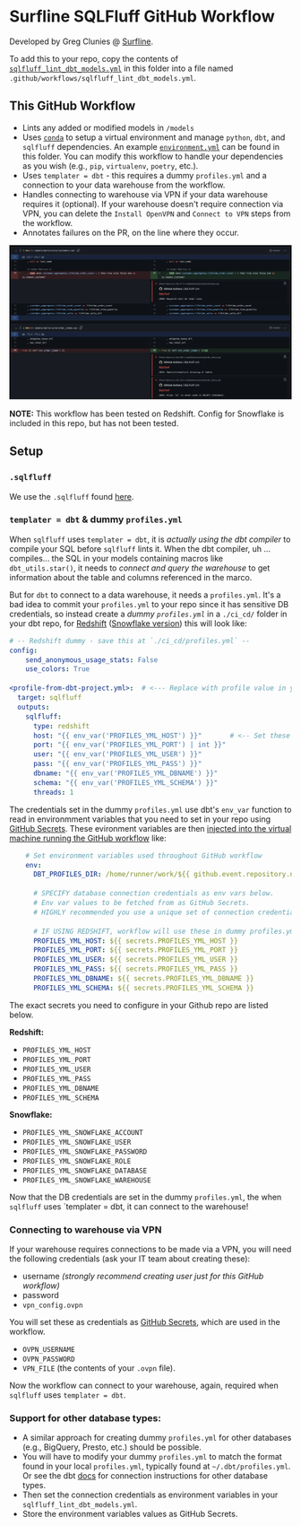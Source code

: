 # Surfline SQLFluff GitHub Workflow

Developed by Greg Clunies @ [Surfline](https://www.surfline.com/).

To add this to your repo, copy the contents of [`sqlfluff_lint_dbt_models.yml`](./sqlfluff_lint_dbt_models.yml) in this folder into a file named `.github/workflows/sqlfluff_lint_dbt_models.yml`.

## This GitHub Workflow
- Lints any added or modified models in `/models`
- Uses [`conda`](https://docs.conda.io/en/latest/miniconda.html) to setup a virtual environment and manage `python`, `dbt`, and `sqlfluff` dependencies. An example [`environment.yml`](./environment.yml) can be found in this folder. You can modify this workflow to handle your dependencies as you wish (e.g., `pip`, `virtualenv`, `poetry`, etc.).
- Uses `templater = dbt` - this requires a dummy `profiles.yml` and a connection to your data warehouse from the workflow.
- Handles connecting to warehouse via VPN if your data warehouse requires it (optional). If your warehouse doesn't require connection via VPN, you can delete the `Install OpenVPN` and `Connect to VPN` steps from the workflow.
- Annotates failures on the PR, on the line where they occur.

![Example annotations screenshot](https://github.com/sqlfluff/sqlfluff-github-actions/blob/main/menu_of_workflows/surfline/example_annotations_screenshot.png)



__NOTE:__ This workflow has been tested on Redshift. Config for Snowflake is included in this repo, but has not been tested.

## Setup
### `.sqlfluff`
We use the `.sqlfluff` found [here](./.sqlfluff).

### `templater = dbt` & dummy `profiles.yml`

When `sqlfluff` uses `templater = dbt`, it is *actually using the dbt compiler* to compile your SQL before `sqlfluff` lints it. When the dbt compiler, uh ... compiles... the SQL in your models containing macros like `dbt_utils.star()`, it needs to *connect and query the warehouse* to get information about the table and columns referenced in the marco.

But for `dbt` to connect to a data warehouse, it needs a `profiles.yml`. It's a bad idea to commit your `profiles.yml` to your repo since it has sensitive DB credentials, so instead create a *dummy `profiles.yml`* in a `./ci_cd/` folder in your dbt repo, for [Redshift](./profiles_redshift.yml) ([Snowflake version](./profiles_snowflake.yml)) this will look like:
```yaml
# -- Redshift dummy - save this at `./ci_cd/profiles.yml` --
config:
    send_anonymous_usage_stats: False
    use_colors: True

<profile-from-dbt-project.yml>:  # <--- Replace with profile value in your dbt_project.yml!
  target: sqlfluff
  outputs:
    sqlfluff:
      type: redshift
      host: "{{ env_var('PROFILES_YML_HOST') }}"       # <-- Set these environment variables in GitHub Secrets
      port: "{{ env_var('PROFILES_YML_PORT') | int }}"
      user: "{{ env_var('PROFILES_YML_USER') }}"
      pass: "{{ env_var('PROFILES_YML_PASS') }}"
      dbname: "{{ env_var('PROFILES_YML_DBNAME') }}"
      schema: "{{ env_var('PROFILES_YML_SCHEMA') }}"
      threads: 1
```
The credentials set in the dummy `profiles.yml` use dbt's `env_var` function to read in environmment variables that you need to set in your repo using [GitHub Secrets](https://docs.github.com/en/actions/security-guides/encrypted-secrets). These evironment variables are then [injected into the virtual machine running the GitHub workflow](https://github.com/sqlfluff/sqlfluff-github-actions/blob/66556e8a954fe19c055ab73bccb55a4677f1b2ef/menu_of_workflows/surfline/sqlfluff_lint_dbt_models.yml#L17-L39) like:
```yaml
    # Set environment variables used throughout GitHub workflow
    env:
      DBT_PROFILES_DIR: /home/runner/work/${{ github.event.repository.name }}/${{ github.event.repository.name }}/ci_cd

      # SPECIFY database connection credentials as env vars below.
      # Env var values to be fetched from as GitHub Secrets.
      # HIGHLY recommended you use a unique set of connection credentials for this worklfow alone.

      # IF USING REDSHIFT, workflow will use these in dummy profiles.yml (else, ignored)
      PROFILES_YML_HOST: ${{ secrets.PROFILES_YML_HOST }}
      PROFILES_YML_PORT: ${{ secrets.PROFILES_YML_PORT }}
      PROFILES_YML_USER: ${{ secrets.PROFILES_YML_USER }}
      PROFILES_YML_PASS: ${{ secrets.PROFILES_YML_PASS }}
      PROFILES_YML_DBNAME: ${{ secrets.PROFILES_YML_DBNAME }}
      PROFILES_YML_SCHEMA: ${{ secrets.PROFILES_YML_SCHEMA }}
```
The exact secrets you need to configure in your Github repo are listed below.

**Redshift:**
- `PROFILES_YML_HOST`
- `PROFILES_YML_PORT`
- `PROFILES_YML_USER`
- `PROFILES_YML_PASS`
- `PROFILES_YML_DBNAME`
- `PROFILES_YML_SCHEMA`

**Snowflake:**
- `PROFILES_YML_SNOWFLAKE_ACCOUNT`
- `PROFILES_YML_SNOWFLAKE_USER`
- `PROFILES_YML_SNOWFLAKE_PASSWORD`
- `PROFILES_YML_SNOWFLAKE_ROLE`
- `PROFILES_YML_SNOWFLAKE_DATABASE`
- `PROFILES_YML_SNOWFLAKE_WAREHOUSE`

Now that the DB credentials are set in the dummy `profiles.yml`, the when `sqlfluff` uses `templater = dbt, it can connect to the warehouse!

### Connecting to warehouse via VPN
If your warehouse requires connections to be made via a VPN, you will need the following credentials (ask your IT team about creating these):
- username *(strongly recommend creating user just for this GitHub workflow)*
- password
- `vpn_config.ovpn`

You will set these as credentials as [GitHub Secrets](https://docs.github.com/en/actions/reference/encrypted-secrets), which are used in the workflow.
- `OVPN_USERNAME`
- `OVPN_PASSWORD`
- `VPN_FILE` (the contents of your `.ovpn` file).

Now the workflow can connect to your warehouse, again, required when `sqlfluff` uses `templater = dbt`.

### Support for other database types:
- A similar approach for creating dummy `profiles.yml` for other databases (e.g., BigQuery, Presto, etc.) should be possible.
- You will have to modify your dummy `profiles.yml` to match the format found in your local `profiles.yml`, typically found at `~/.dbt/profiles.yml`. Or see the dbt [docs](https://docs.getdbt.com/reference/profiles.yml#!) for connection instructions for other database types.
- Then set the connection credentials as environment variables in your `sqlfluff_lint_dbt_models.yml`.
- Store the environment variables values as GitHub Secrets.
